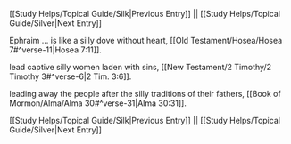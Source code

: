 [[Study Helps/Topical Guide/Silk|Previous Entry]]  ||  [[Study Helps/Topical Guide/Silver|Next Entry]]

 Ephraim ... is like a silly dove without heart, [[Old Testament/Hosea/Hosea 7#^verse-11|Hosea 7:11]].

 lead captive silly women laden with sins, [[New Testament/2 Timothy/2 Timothy 3#^verse-6|2 Tim. 3:6]].

 leading away the people after the silly traditions of their fathers, [[Book of Mormon/Alma/Alma 30#^verse-31|Alma 30:31]].

[[Study Helps/Topical Guide/Silk|Previous Entry]]  ||  [[Study Helps/Topical Guide/Silver|Next Entry]]